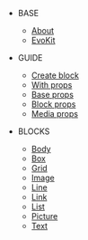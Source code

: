 * BASE

  * [About](/docs/base/about.md)
  * [EvoKit](packages/evokit/)

* GUIDE
  * [Create block](/docs/base/create-block.md)
  * [With props](/docs/base/with-props.md)
  * [Base props](/docs/base/props.md)
  * [Block props](/docs/base/block-props.md)
  * [Media props](/docs/base/media.md)

* BLOCKS
  * [Body](packages/evokit-body/)
  * [Box](packages/evokit-box/)
  * [Grid](packages/evokit-grid/)
  * [Image](packages/evokit-image/)
  * [Line](packages/evokit-line/)
  * [Link](packages/evokit-link/)
  * [List](packages/evokit-list/)
  * [Picture](packages/evokit-picture/)
  * [Text](packages/evokit-text/)

